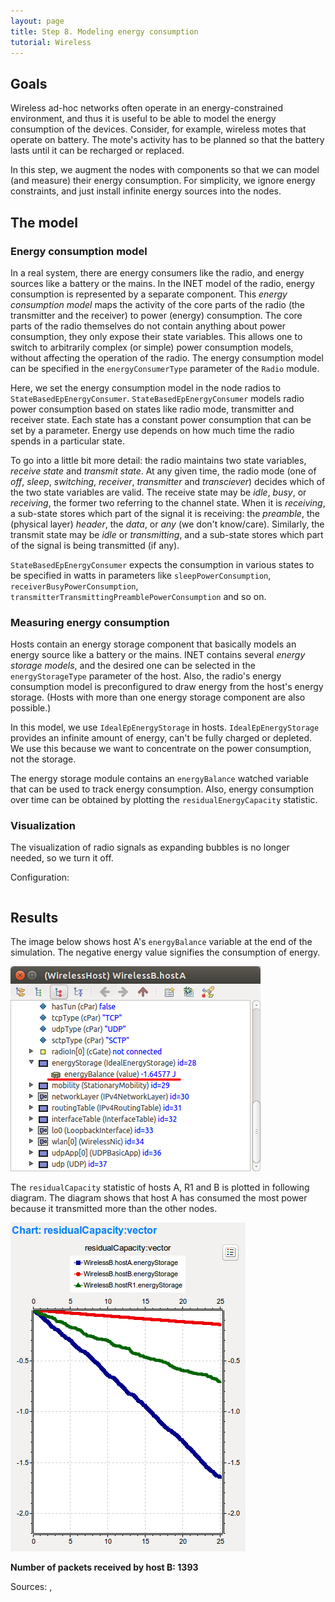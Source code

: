 ```yaml
---
layout: page
title: Step 8. Modeling energy consumption
tutorial: Wireless
---
```


## Goals

Wireless ad-hoc networks often operate in an energy-constrained
environment, and thus it is useful to be able to model the energy consumption
of the devices. Consider, for example, wireless motes that operate on battery.
The mote's activity has to be planned so that the battery lasts until it can
be recharged or replaced.

In this step, we augment the nodes with components so that we can model
(and measure) their energy consumption. For simplicity, we ignore energy
constraints, and just install infinite energy sources into the nodes.

## The model

### Energy consumption model

In a real system, there are energy consumers like the radio, and energy
sources like a battery or the mains. In the INET model of the radio, energy
consumption is represented by a separate component. This <i>energy
consumption model</i> maps the activity of the core parts of the radio (the
transmitter and the receiver) to power (energy) consumption. The core parts
of the radio themselves do not contain anything about power consumption,
they only expose their state variables. This allows one to switch to
arbitrarily complex (or simple) power consumption models, without affecting
the operation of the radio. The energy consumption model can be specified
in the `energyConsumerType` parameter of the `Radio` module.

Here, we set the energy consumption model in the node radios to
`StateBasedEpEnergyConsumer`. `StateBasedEpEnergyConsumer` models radio power
consumption based on states like radio mode, transmitter and receiver
state. Each state has a constant power consumption that can be set by a
parameter. Energy use depends on how much time the radio spends in a
particular state.

To go into a little bit more detail: the radio maintains two state
variables, _receive state_ and _transmit state_. At any given time, the
radio mode (one of _off_, _sleep_, _switching_, _receiver_, _transmitter_
and _transciever_) decides which of the two state variables are valid. The
receive state may be _idle_, _busy_, or _receiving_, the former two
referring to the channel state. When it is _receiving_, a sub-state stores
which part of the signal it is receiving: the _preamble_, the (physical
layer) _header_, the _data_, or _any_ (we don't know/care). Similarly, the
transmit state may be _idle_ or _transmitting_, and a sub-state stores
which part of the signal is being transmitted (if any).

`StateBasedEpEnergyConsumer` expects the consumption in various states to be
specified in watts in parameters like `sleepPowerConsumption`,
`receiverBusyPowerConsumption`,
`transmitterTransmittingPreamblePowerConsumption` and so on.

### Measuring energy consumption

Hosts contain an energy storage component that basically models an energy
source like a battery or the mains. INET contains several <i>energy storage
models</i>, and the desired one can be selected in the `energyStorageType`
parameter of the host. Also, the radio's energy consumption model is
preconfigured to draw energy from the host's energy storage. (Hosts with
more than one energy storage component are also possible.)

In this model, we use `IdealEpEnergyStorage` in hosts. `IdealEpEnergyStorage`
provides an infinite amount of energy, can't be fully charged or depleted.
We use this because we want to concentrate on the power consumption, not
the storage.

The energy storage module contains an `energyBalance` watched variable that
can be used to track energy consumption. Also, energy consumption over time
can be obtained by plotting the `residualEnergyCapacity` statistic.

### Visualization

The visualization of radio signals as expanding bubbles is no longer needed,
so we turn it off.

Configuration:

<p><pre class="snippet" src="../omnetpp.ini" from="\[Config Wireless08\]" until="#---"></pre></p>

## Results

The image below shows host A's `energyBalance` variable at the end of the simulation.
The negative energy value signifies the consumption of energy.

<img class="screen" src="wireless-step8-energy-2.png">

The `residualCapacity` statistic of hosts A, R1 and B is plotted in following diagram.
The diagram shows that host A has consumed the most power because it transmitted more than
the other nodes.

<img class="screen" src="wireless-step8.png">

**Number of packets received by host B: 1393**

Sources: <a srcfile="wireless/omnetpp.ini" />, <a srcfile="wireless/WirelessB.ned"/>

